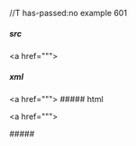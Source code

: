//T has-passed:no
example 601
##### src
<a href="\"">
##### xml
<?xml version="1.0" encoding="UTF-8"?>
<!DOCTYPE document SYSTEM "CommonMark.dtd">
<document xmlns="http://commonmark.org/xml/1.0">
  <paragraph>
    <text>&lt;a href=&quot;&quot;&quot;&gt;</text>
  </paragraph>
</document>
##### html
<p>&lt;a href=&quot;&quot;&quot;&gt;</p>
#####
